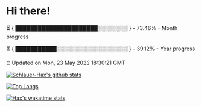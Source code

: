 # Hi there!

⏳ { ██████████████████████░░░░░░░░ } - 73.46% - Month progress

⏳ { ███████████░░░░░░░░░░░░░░░░░░░ } - 39.12% - Year progress

⏰ Updated on Mon, 23 May 2022 18:30:21 GMT


[![Schlauer-Hax's github stats](https://github-readme-stats.vercel.app/api?username=Schlauer-Hax&show_icons=true&theme=dark&count_private=true)](https://github.com/Schlauer-Hax)


[![Top Langs](https://github-readme-stats.vercel.app/api/top-langs/?username=Schlauer-Hax&layout=compact&theme=dark)](https://github.com/Schlauer-Hax?tab=repositories)


[![Hax's wakatime stats](https://github-readme-stats.vercel.app/api/wakatime?username=Hax&theme=dark)](https://wakatime.com/@Hax)

